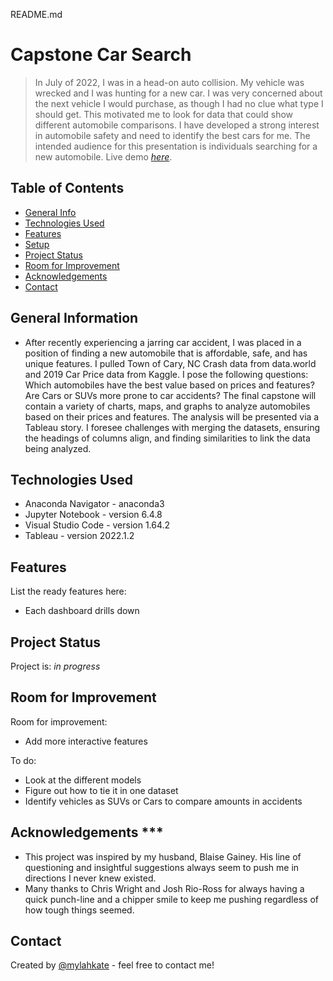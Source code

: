 README.md
# Capstone Car Search
> In July of 2022, I was in a head-on auto collision. My vehicle was wrecked and I was hunting for a new car. I was very concerned about the next vehicle I would purchase, as though I had no clue what type I should get. This motivated me to look for data that could show different automobile comparisons. I have developed a strong interest in automobile safety and need to identify the best cars for me. The intended audience for this presentation is individuals searching for a new automobile.
> Live demo [_here_](https://www.example.com). 

## Table of Contents
* [General Info](#general-information)
* [Technologies Used](#technologies-used)
* [Features](#features)
* [Setup](#setup)
* [Project Status](#project-status)
* [Room for Improvement](#room-for-improvement)
* [Acknowledgements](#acknowledgements)
* [Contact](#contact)



## General Information
- After recently experiencing a jarring car accident, I was placed in a position of finding a new automobile that is affordable, safe, and has unique features. I pulled Town of Cary, NC Crash data from data.world and 2019 Car Price data from Kaggle. I pose the following questions: Which automobiles have the best value based on prices and features? Are Cars or SUVs more prone to car accidents? The final capstone will contain a variety of charts, maps, and graphs to analyze automobiles based on their prices and features. The analysis will be presented via a Tableau story. I foresee challenges with merging the datasets, ensuring the headings of columns align, and finding similarities to link the data being analyzed.
 


## Technologies Used
- Anaconda Navigator - anaconda3
- Jupyter Notebook - version 6.4.8
- Visual Studio Code - version 1.64.2
- Tableau - version 2022.1.2



## Features
List the ready features here:
- Each dashboard drills down



## Project Status
Project is: _in progress_ 


## Room for Improvement
Room for improvement:
- Add more interactive features

To do:
- Look at the different models
- Figure out how to tie it in one dataset
- Identify vehicles as SUVs or Cars to compare amounts in accidents


## Acknowledgements ***
- This project was inspired by my husband, Blaise Gainey. His line of questioning and insightful suggestions always seem to push me in directions I never knew existed. 
- Many thanks to Chris Wright and Josh Rio-Ross for always having a quick punch-line and a chipper smile to keep me pushing regardless of how tough things seemed. 


## Contact
Created by [@mylahkate](https://github.com/MylahKate/) - feel free to contact me!
